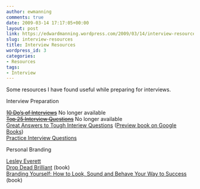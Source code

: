 ```yaml
---
author: ewmanning
comments: true
date: 2009-03-14 17:17:05+00:00
layout: post
link: https://edwardmanning.wordpress.com/2009/03/14/interview-resources/
slug: interview-resources
title: Interview Resources
wordpress_id: 3
categories:
- Resources
tags:
- Interview
---
```


Some resources I have found useful while preparing for interviews.

Interview Preparation

<s>[10 Do’s of Interviews](http://www.nijobs.com/forum/IndividualArticle.aspx?ForumTypeID=2917&SID=4&CID=11)</s>  No longer available  
<s>[Top 25 Interview Questions](http://www.nijobs.com/forum/IndividualArticle.aspx?ForumTypeID=321&SID=4&CID=11)</s> No longer available  
[Great Answers to Tough Interiew Questions](http://www.amazon.co.uk/Great-Answers-Tough-Interview-Questions/dp/0749443561/) ([Preview book on Google Books](http://books.google.co.uk/books?id=5HZGjav7XvgC&printsec=frontcover))  
[Practice Interview Questions](http://www.kent.ac.uk/careers/interviews/ivgeneral.htm)  

Personal Branding

[Lesley Everett](http://www.lesleyeverett.com/)  
[Drop Dead Brilliant](http://www.amazon.co.uk/Drop-Dead-Brilliant-Lesley-Everett/dp/0071494278/) (book)  
[Branding Yourself: How to Look, Sound and Behave Your Way to Success](http://www.amazon.co.uk/Branding-Yourself-Sound-Behave-Success/dp/0330481487/) (book)  

